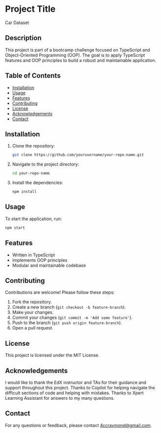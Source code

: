 # Project Title

Car Dataset

## Description

This project is part of a bootcamp challenge focused on TypeScript and Object-Oriented Programming (OOP). The goal is to apply TypeScript features and OOP principles to build a robust and maintainable application. 

## Table of Contents

- [Installation](#installation)
- [Usage](#usage)
- [Features](#features)
- [Contributing](#contributing)
- [License](#license)
- [Acknowledgements](#acknowledgements)
- [Contact](#contact)

## Installation

1. Clone the repository:
    ```bash
    git clone https://github.com/yourusername/your-repo-name.git
    ```
2. Navigate to the project directory:
    ```bash
    cd your-repo-name
    ```
3. Install the dependencies:
    ```bash
    npm install
    ```

## Usage

To start the application, run:
```bash
npm start
```

## Features

- Written in TypeScript
- Implements OOP principles
- Modular and maintainable codebase

## Contributing

Contributions are welcome! Please follow these steps:

1. Fork the repository.
2. Create a new branch (`git checkout -b feature-branch`).
3. Make your changes.
4. Commit your changes (`git commit -m 'Add some feature'`).
5. Push to the branch (`git push origin feature-branch`).
6. Open a pull request.

## License

This project is licensed under the MIT License.

## Acknowledgements

I would like to thank the EdX instructor and TAs for their guidance and support throughout this project.
Thanks to Copilot for helping navigate the difficult sections of code and helping with mistakes.
Thanks to Xpert Learning Assistant for answers to my many questions.

## Contact

For any questions or feedback, please contact [4ccraymond@gmail.com](mailto:4ccraymond@gmail.com).
